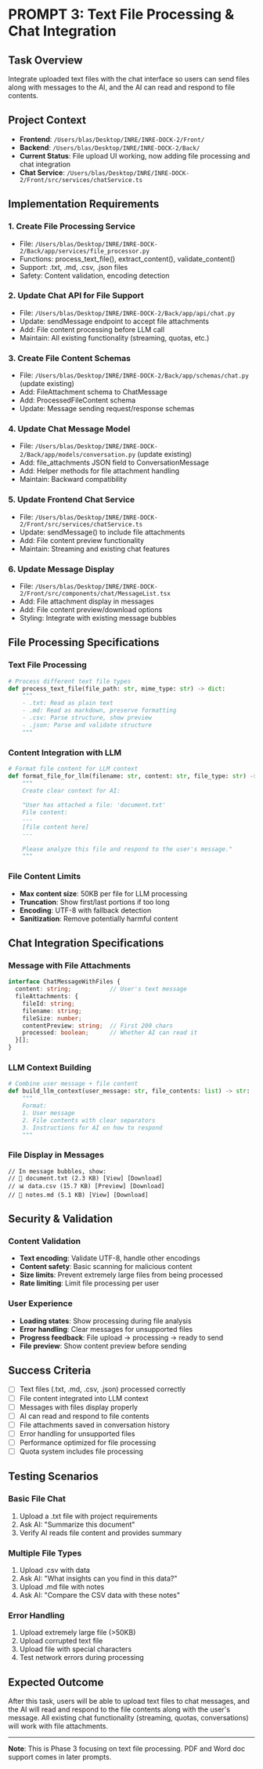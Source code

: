 # PROMPT 3: Text File Processing & Chat Integration

## Task Overview
Integrate uploaded text files with the chat interface so users can send files along with messages to the AI, and the AI can read and respond to file contents.

## Project Context
- **Frontend**: `/Users/blas/Desktop/INRE/INRE-DOCK-2/Front/`
- **Backend**: `/Users/blas/Desktop/INRE/INRE-DOCK-2/Back/`
- **Current Status**: File upload UI working, now adding file processing and chat integration
- **Chat Service**: `/Users/blas/Desktop/INRE/INRE-DOCK-2/Front/src/services/chatService.ts`

## Implementation Requirements

### 1. Create File Processing Service
- File: `/Users/blas/Desktop/INRE/INRE-DOCK-2/Back/app/services/file_processor.py`
- Functions: process_text_file(), extract_content(), validate_content()
- Support: .txt, .md, .csv, .json files
- Safety: Content validation, encoding detection

### 2. Update Chat API for File Support
- File: `/Users/blas/Desktop/INRE/INRE-DOCK-2/Back/app/api/chat.py`
- Update: sendMessage endpoint to accept file attachments
- Add: File content processing before LLM call
- Maintain: All existing functionality (streaming, quotas, etc.)

### 3. Create File Content Schemas
- File: `/Users/blas/Desktop/INRE/INRE-DOCK-2/Back/app/schemas/chat.py` (update existing)
- Add: FileAttachment schema to ChatMessage
- Add: ProcessedFileContent schema
- Update: Message sending request/response schemas

### 4. Update Chat Message Model
- File: `/Users/blas/Desktop/INRE/INRE-DOCK-2/Back/app/models/conversation.py` (update existing)
- Add: file_attachments JSON field to ConversationMessage
- Add: Helper methods for file attachment handling
- Maintain: Backward compatibility

### 5. Update Frontend Chat Service
- File: `/Users/blas/Desktop/INRE/INRE-DOCK-2/Front/src/services/chatService.ts`
- Update: sendMessage() to include file attachments
- Add: File content preview functionality
- Maintain: Streaming and existing chat features

### 6. Update Message Display
- File: `/Users/blas/Desktop/INRE/INRE-DOCK-2/Front/src/components/chat/MessageList.tsx`
- Add: File attachment display in messages
- Add: File content preview/download options
- Styling: Integrate with existing message bubbles

## File Processing Specifications

### Text File Processing
```python
# Process different text file types
def process_text_file(file_path: str, mime_type: str) -> dict:
    """
    - .txt: Read as plain text
    - .md: Read as markdown, preserve formatting
    - .csv: Parse structure, show preview
    - .json: Parse and validate structure
    """
```

### Content Integration with LLM
```python
# Format file content for LLM context
def format_file_for_llm(filename: str, content: str, file_type: str) -> str:
    """
    Create clear context for AI:
    
    "User has attached a file: 'document.txt'
    File content:
    ---
    [file content here]
    ---
    
    Please analyze this file and respond to the user's message."
    """
```

### File Content Limits
- **Max content size**: 50KB per file for LLM processing
- **Truncation**: Show first/last portions if too long
- **Encoding**: UTF-8 with fallback detection
- **Sanitization**: Remove potentially harmful content

## Chat Integration Specifications

### Message with File Attachments
```typescript
interface ChatMessageWithFiles {
  content: string;           // User's text message
  fileAttachments: {
    fileId: string;
    filename: string;
    fileSize: number;
    contentPreview: string;  // First 200 chars
    processed: boolean;      // Whether AI can read it
  }[];
}
```

### LLM Context Building
```python
# Combine user message + file content
def build_llm_context(user_message: str, file_contents: list) -> str:
    """
    Format: 
    1. User message
    2. File contents with clear separators
    3. Instructions for AI on how to respond
    """
```

### File Display in Messages
```tsx
// In message bubbles, show:
// 📎 document.txt (2.3 KB) [View] [Download]
// 📊 data.csv (15.7 KB) [Preview] [Download]
// 📝 notes.md (5.1 KB) [View] [Download]
```

## Security & Validation

### Content Validation
- **Text encoding**: Validate UTF-8, handle other encodings
- **Content safety**: Basic scanning for malicious content
- **Size limits**: Prevent extremely large files from being processed
- **Rate limiting**: Limit file processing per user

### User Experience
- **Loading states**: Show processing during file analysis
- **Error handling**: Clear messages for unsupported files
- **Progress feedback**: File upload → processing → ready to send
- **File preview**: Show content preview before sending

## Success Criteria
- [ ] Text files (.txt, .md, .csv, .json) processed correctly
- [ ] File content integrated into LLM context
- [ ] Messages with files display properly
- [ ] AI can read and respond to file contents
- [ ] File attachments saved in conversation history
- [ ] Error handling for unsupported files
- [ ] Performance optimized for file processing
- [ ] Quota system includes file processing

## Testing Scenarios

### Basic File Chat
1. Upload a .txt file with project requirements
2. Ask AI: "Summarize this document"
3. Verify AI reads file content and provides summary

### Multiple File Types
1. Upload .csv with data
2. Ask AI: "What insights can you find in this data?"
3. Upload .md file with notes
4. Ask AI: "Compare the CSV data with these notes"

### Error Handling
1. Upload extremely large file (>50KB)
2. Upload corrupted text file
3. Upload file with special characters
4. Test network errors during processing

## Expected Outcome
After this task, users will be able to upload text files to chat messages, and the AI will read and respond to the file contents along with the user's message. All existing chat functionality (streaming, quotas, conversations) will work with file attachments.

---

**Note**: This is Phase 3 focusing on text file processing. PDF and Word doc support comes in later prompts.
